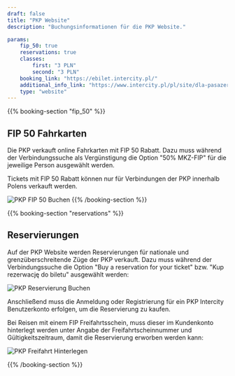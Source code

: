 ```yaml
---
draft: false
title: "PKP Website"
description: "Buchungsinformationen für die PKP Website."

params:
    fip_50: true
    reservations: true
    classes:
        first: "3 PLN"
        second: "3 PLN"
    booking_link: "https://ebilet.intercity.pl/"
    additional_info_link: "https://www.intercity.pl/pl/site/dla-pasazera/kup-bilet/bilet/przejazdy-z-fip.html"
    type: "website"
---
```


{{% booking-section "fip_50" %}}
## FIP 50 Fahrkarten

Die PKP verkauft online Fahrkarten mit FIP 50 Rabatt. Dazu muss während der Verbindungssuche als Vergünstigung die Option "50% MKZ-FIP" für die jeweilige Person ausgewählt werden.

Tickets mit FIP 50 Rabatt können nur für Verbindungen der PKP innerhalb Polens verkauft werden.

![PKP FIP 50 Buchen](pkp_fip_50.webp)
{{% /booking-section %}}

{{% booking-section "reservations" %}}
## Reservierungen

Auf der PKP Website werden Reservierungen für nationale und grenzüberschreitende Züge der PKP verkauft. Dazu muss während der Verbindungssuche die Option "Buy a reservation for your ticket" bzw. "Kup rezerwację do biletu" ausgewählt werden:

![PKP Reservierung Buchen](pkp_reservation.webp)

Anschließend muss die Anmeldung oder Registrierung für ein PKP Intercity Benutzerkonto erfolgen, um die Reservierung zu kaufen.

Bei Reisen mit einem FIP Freifahrtsschein, muss dieser im Kundenkonto hinterlegt werden unter Angabe der Freifahrtscheinnummer und Gültigkeitszeitraum, damit die Reservierung erworben werden kann:

![PKP Freifahrt Hinterlegen](pkp_reservation_ticket.webp)

{{% /booking-section %}}
